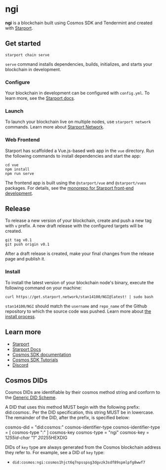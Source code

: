 # ngi
**ngi** is a blockchain built using Cosmos SDK and Tendermint and created with [Starport](https://github.com/tendermint/starport).

## Get started

```
starport chain serve
```

`serve` command installs dependencies, builds, initializes, and starts your blockchain in development.

### Configure

Your blockchain in development can be configured with `config.yml`. To learn more, see the [Starport docs](https://docs.starport.network).

### Launch

To launch your blockchain live on multiple nodes, use `starport network` commands. Learn more about [Starport Network](https://github.com/tendermint/spn).

### Web Frontend

Starport has scaffolded a Vue.js-based web app in the `vue` directory. Run the following commands to install dependencies and start the app:

```
cd vue
npm install
npm run serve
```

The frontend app is built using the `@starport/vue` and `@starport/vuex` packages. For details, see the [monorepo for Starport front-end development](https://github.com/tendermint/vue).

## Release
To release a new version of your blockchain, create and push a new tag with `v` prefix. A new draft release with the configured targets will be created.

```
git tag v0.1
git push origin v0.1
```

After a draft release is created, make your final changes from the release page and publish it.

### Install
To install the latest version of your blockchain node's binary, execute the following command on your machine:

```
curl https://get.starport.network/stan14100/NGI@latest! | sudo bash
```
`stan14100/NGI` should match the `username` and `repo_name` of the Github repository to which the source code was pushed. Learn more about [the install process](https://github.com/allinbits/starport-installer).

## Learn more

- [Starport](https://github.com/tendermint/starport)
- [Starport Docs](https://docs.starport.network)
- [Cosmos SDK documentation](https://docs.cosmos.network)
- [Cosmos SDK Tutorials](https://tutorials.cosmos.network)
- [Discord](https://discord.gg/cosmosnetwork)

## Cosmos DIDs
Cosmos DIDs are identifiable by their cosmos method string and conform to the [Generic DID Scheme](https://w3c.github.io/did-core/).

A DID that uses this method MUST begin with the following prefix: did:cosmos:. Per the DID specification, this string MUST be in lowercase. The remainder of the DID, after the prefix, is specified below:

cosmos-did                = "did:cosmos:" cosmos-identifier-type
cosmos-identifier-type    = [ cosmos-type ":" ] cosmos-key
cosmos-type               = "ngi"
cosmos-key                = 1*255id-char "1" 20*255HEXDIG 

DIDs of `key` type are always generated from the Cosmos blockchain address they refer to. For example, see a DID of `key` type:

- `did:cosmos:ngi:cosmos1hjct6q7npsspsg3dgvzk3sdf89spmlpfg8wwf7`
